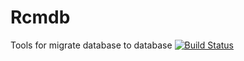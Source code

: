 # Rcmdb
Tools for migrate database to database
[![Build Status](https://dev.azure.com/ztseed/AZ-400/_apis/build/status/ztseed.awesome-python-webapp?branchName=master)](https://dev.azure.com/ztseed/AZ-400/_build/latest?definitionId=2&branchName=master)
